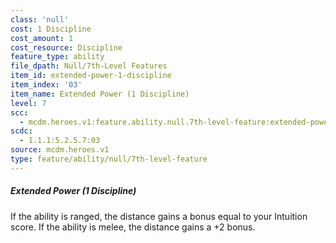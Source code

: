 ```yaml
---
class: 'null'
cost: 1 Discipline
cost_amount: 1
cost_resource: Discipline
feature_type: ability
file_dpath: Null/7th-Level Features
item_id: extended-power-1-discipline
item_index: '03'
item_name: Extended Power (1 Discipline)
level: 7
scc:
  - mcdm.heroes.v1:feature.ability.null.7th-level-feature:extended-power-1-discipline
scdc:
  - 1.1.1:5.2.5.7:03
source: mcdm.heroes.v1
type: feature/ability/null/7th-level-feature
---
```


##### Extended Power (1 Discipline)

If the ability is ranged, the distance gains a bonus equal to your Intuition score. If the ability is melee, the distance gains a +2 bonus.
